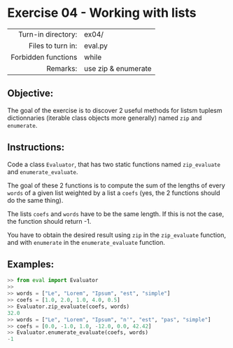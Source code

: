 # Exercise 04 - Working with lists

|                         |                                 |
| -----------------------:| ------------------------------- |
|   Turn-in directory:    |  ex04/                          |
|   Files to turn in:     |  eval.py                        |
|   Forbidden functions   |  while                          |
|   Remarks:              |  use zip & enumerate            |

## Objective:
The goal of the exercise is to discover 2 useful methods for listsm tuplesm dictionnaries (iterable class
objects more generally) named `zip` and `enumerate`.


## Instructions:
Code a class `Evaluator`, that has two static functions named `zip_evaluate` and `enumerate_evaluate`.

The goal of these 2 functions is to compute the sum of the lengths of every `words` of a given list weighted by a list a `coefs` (yes, the 2 functions should do the same thing).

The lists `coefs` and `words` have to be the same length. If this is not the case, the function should return -1.

You have to obtain the desired result using `zip` in the `zip_evaluate` function, and with `enumerate` in the `enumerate_evaluate` function.


## Examples:
```py
>> from eval import Evaluator
>> 
>> words = ["Le", "Lorem", "Ipsum", "est", "simple"]
>> coefs = [1.0, 2.0, 1.0, 4.0, 0.5]
>> Evaluator.zip_evaluate(coefs, words)
32.0
>> words = ["Le", "Lorem", "Ipsum", "n'", "est", "pas", "simple"]
>> coefs = [0.0, -1.0, 1.0, -12.0, 0.0, 42.42]
>> Evaluator.enumerate_evaluate(coefs, words)
-1
```


